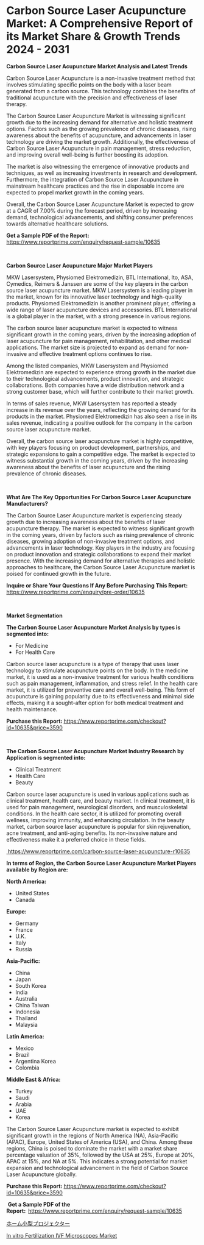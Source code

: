 <p><h1>Carbon Source Laser Acupuncture Market: A Comprehensive Report of its Market Share & Growth Trends 2024 - 2031</h1></p><p><strong>Carbon Source Laser Acupuncture Market Analysis and Latest Trends</strong></p>
<p><p>Carbon Source Laser Acupuncture is a non-invasive treatment method that involves stimulating specific points on the body with a laser beam generated from a carbon source. This technology combines the benefits of traditional acupuncture with the precision and effectiveness of laser therapy.</p><p>The Carbon Source Laser Acupuncture Market is witnessing significant growth due to the increasing demand for alternative and holistic treatment options. Factors such as the growing prevalence of chronic diseases, rising awareness about the benefits of acupuncture, and advancements in laser technology are driving the market growth. Additionally, the effectiveness of Carbon Source Laser Acupuncture in pain management, stress reduction, and improving overall well-being is further boosting its adoption.</p><p>The market is also witnessing the emergence of innovative products and techniques, as well as increasing investments in research and development. Furthermore, the integration of Carbon Source Laser Acupuncture in mainstream healthcare practices and the rise in disposable income are expected to propel market growth in the coming years.</p><p>Overall, the Carbon Source Laser Acupuncture Market is expected to grow at a CAGR of 7.00% during the forecast period, driven by increasing demand, technological advancements, and shifting consumer preferences towards alternative healthcare solutions.</p></p>
<p><strong>Get a Sample PDF of the Report:&nbsp;</strong> <a href="https://www.reportprime.com/enquiry/request-sample/10635">https://www.reportprime.com/enquiry/request-sample/10635</a></p>
<p>&nbsp;</p>
<p><strong>Carbon Source Laser Acupuncture Major Market Players</strong></p>
<p><p>MKW Lasersystem, Physiomed Elektromedizin, BTL International, Ito, ASA, Cymedics, Reimers & Janssen are some of the key players in the carbon source laser acupuncture market. MKW Lasersystem is a leading player in the market, known for its innovative laser technology and high-quality products. Physiomed Elektromedizin is another prominent player, offering a wide range of laser acupuncture devices and accessories. BTL International is a global player in the market, with a strong presence in various regions.</p><p>The carbon source laser acupuncture market is expected to witness significant growth in the coming years, driven by the increasing adoption of laser acupuncture for pain management, rehabilitation, and other medical applications. The market size is projected to expand as demand for non-invasive and effective treatment options continues to rise.</p><p>Among the listed companies, MKW Lasersystem and Physiomed Elektromedizin are expected to experience strong growth in the market due to their technological advancements, product innovation, and strategic collaborations. Both companies have a wide distribution network and a strong customer base, which will further contribute to their market growth.</p><p>In terms of sales revenue, MKW Lasersystem has reported a steady increase in its revenue over the years, reflecting the growing demand for its products in the market. Physiomed Elektromedizin has also seen a rise in its sales revenue, indicating a positive outlook for the company in the carbon source laser acupuncture market.</p><p>Overall, the carbon source laser acupuncture market is highly competitive, with key players focusing on product development, partnerships, and strategic expansions to gain a competitive edge. The market is expected to witness substantial growth in the coming years, driven by the increasing awareness about the benefits of laser acupuncture and the rising prevalence of chronic diseases.</p></p>
<p>&nbsp;</p>
<p><strong>What Are The Key Opportunities For Carbon Source Laser Acupuncture Manufacturers?</strong></p>
<p><p>The Carbon Source Laser Acupuncture market is experiencing steady growth due to increasing awareness about the benefits of laser acupuncture therapy. The market is expected to witness significant growth in the coming years, driven by factors such as rising prevalence of chronic diseases, growing adoption of non-invasive treatment options, and advancements in laser technology. Key players in the industry are focusing on product innovation and strategic collaborations to expand their market presence. With the increasing demand for alternative therapies and holistic approaches to healthcare, the Carbon Source Laser Acupuncture market is poised for continued growth in the future.</p></p>
<p><strong>Inquire or Share Your Questions If Any Before Purchasing This Report:</strong> <a href="https://www.reportprime.com/enquiry/pre-order/10635">https://www.reportprime.com/enquiry/pre-order/10635</a></p>
<p>&nbsp;</p>
<p><strong>Market Segmentation</strong></p>
<p><strong>The Carbon Source Laser Acupuncture Market Analysis by types is segmented into:</strong></p>
<p><ul><li>For Medicine</li><li>For Health Care</li></ul></p>
<p><p>Carbon source laser acupuncture is a type of therapy that uses laser technology to stimulate acupuncture points on the body. In the medicine market, it is used as a non-invasive treatment for various health conditions such as pain management, inflammation, and stress relief. In the health care market, it is utilized for preventive care and overall well-being. This form of acupuncture is gaining popularity due to its effectiveness and minimal side effects, making it a sought-after option for both medical treatment and health maintenance.</p></p>
<p><strong>Purchase this Report:&nbsp;</strong><a href="https://www.reportprime.com/checkout?id=10635&price=3590">https://www.reportprime.com/checkout?id=10635&price=3590</a></p>
<p>&nbsp;</p>
<p><strong>The Carbon Source Laser Acupuncture Market Industry Research by Application is segmented into:</strong></p>
<p><ul><li>Clinical Treatment</li><li>Health Care</li><li>Beauty</li></ul></p>
<p><p>Carbon source laser acupuncture is used in various applications such as clinical treatment, health care, and beauty market. In clinical treatment, it is used for pain management, neurological disorders, and musculoskeletal conditions. In the health care sector, it is utilized for promoting overall wellness, improving immunity, and enhancing circulation. In the beauty market, carbon source laser acupuncture is popular for skin rejuvenation, acne treatment, and anti-aging benefits. Its non-invasive nature and effectiveness make it a preferred choice in these fields.</p></p>
<p><a href="https://www.reportprime.com/carbon-source-laser-acupuncture-r10635">&nbsp;https://www.reportprime.com/carbon-source-laser-acupuncture-r10635</a></p>
<p><strong>In terms of Region, the Carbon Source Laser Acupuncture Market Players available by Region are:</strong></p>
<p>
    <p> <strong> North America: </strong>
        <ul>
            <li>United States</li>
            <li>Canada</li>
        </ul>
        </p> 
    <p> <strong> Europe: </strong>
        <ul>
            <li>Germany</li>
            <li>France</li>
            <li>U.K.</li>
            <li>Italy</li>
            <li>Russia</li>
        </ul>
        </p> 
    <p> <strong> Asia-Pacific: </strong>
        <ul>
            <li>China</li>
            <li>Japan</li>
            <li>South Korea</li>
            <li>India</li>
            <li>Australia</li>
            <li>China Taiwan</li>
            <li>Indonesia</li>
            <li>Thailand</li>
            <li>Malaysia</li>
        </ul>
        </p> 
    <p> <strong> Latin America: </strong>
        <ul>
            <li>Mexico</li>
            <li>Brazil</li>
            <li>Argentina Korea</li>
            <li>Colombia</li>
        </ul>
        </p> 
    <p> <strong> Middle East & Africa: </strong>
        <ul>
            <li>Turkey</li>
            <li>Saudi</li>
            <li>Arabia</li>
            <li>UAE</li>
            <li>Korea</li>
        </ul>
    </p>
    </p>
<p><p>The Carbon Source Laser Acupuncture market is expected to exhibit significant growth in the regions of North America (NA), Asia-Pacific (APAC), Europe, United States of America (USA), and China. Among these regions, China is poised to dominate the market with a market share percentage valuation of 35%, followed by the USA at 25%, Europe at 20%, APAC at 15%, and NA at 5%. This indicates a strong potential for market expansion and technological advancement in the field of Carbon Source Laser Acupuncture globally.</p></p>
<p><strong>Purchase this Report: </strong><a href="https://www.reportprime.com/checkout?id=10635&price=3590">https://www.reportprime.com/checkout?id=10635&price=3590</a></p>
<p>&nbsp;<strong>Get a Sample PDF of the Report:&nbsp;&nbsp;</strong><a href="https://www.reportprime.com/enquiry/request-sample/10635">https://www.reportprime.com/enquiry/request-sample/10635</a></p>
<p><strong></strong></p>
<p><p><a href="https://medium.com/@nayelibosco2023/%E5%AE%B6%E5%BA%AD%E7%94%A8%E5%B0%8F%E5%9E%8B%E3%83%97%E3%83%AD%E3%82%B8%E3%82%A7%E3%82%AF%E3%82%BF%E3%83%BC%E5%B8%82%E5%A0%B4%E5%B1%95%E6%9C%9B-%E6%A5%AD%E7%95%8C%E6%A6%82%E8%A6%81%E3%81%A8%E4%BA%88%E6%B8%AC-2024%E5%B9%B4%E3%81%8B%E3%82%892031%E5%B9%B4-ebbaa5718110">ホーム小型プロジェクター</a></p><p><a href="https://github.com/RickHolmes3/Market-Research-Report-List-4/blob/main/in-vitro-fertilization-ivf-microscopes-market.md">In vitro Fertilization IVF Microscopes Market</a></p></p>